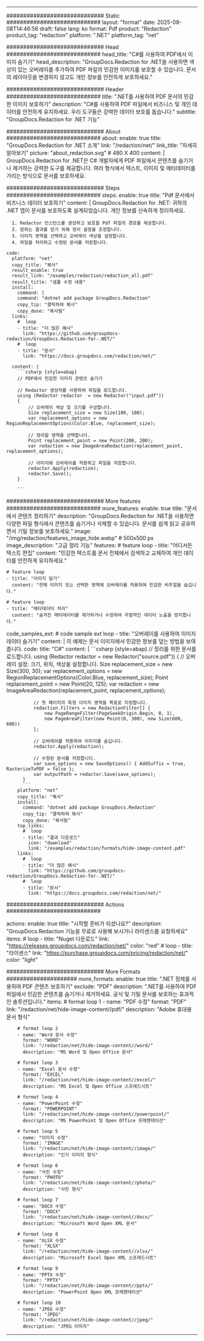 
---
############################# Static ############################
layout: "format"
date:  2025-08-08T14:46:56
draft: false
lang: ko
format: Pdf
product: "Redaction"
product_tag: "redaction"
platform: ".NET"
platform_tag: "net"

############################# Head ############################
head_title: "C#를 사용하여 PDF에서 이미지 숨기기"
head_description: "GroupDocs.Redaction for .NET을 사용하면 색상이 있는 오버레이를 추가하여 PDF 파일의 민감한 이미지를 보호할 수 있습니다. 문서의 레이아웃을 변경하지 않고도 개인 정보를 안전하게 보호하세요."

############################# Header ############################
title: ".NET를 사용하여 PDF 문서의 민감한 이미지 보호하기" 
description: "C#를 사용하여 PDF 파일에서 비즈니스 및 개인 데이터를 안전하게 유지하세요. 우리 도구들은 강력한 데이터 보호를 돕습니다."
subtitle: "GroupDocs.Redaction for .NET 기능" 

############################# About ############################
about:
    enable: true
    title: "GroupDocs.Redaction for .NET 소개"
    link: "/redaction/net/"
    link_title: "자세히 알아보기"
    picture: "about_redaction.svg" # 480 X 400
    content: |
       GroupDocs.Redaction for .NET은 C# 개발자에게 PDF 파일에서 콘텐츠를 숨기거나 제거하는 강력한 도구를 제공합니다. 여러 형식에서 텍스트, 이미지 및 메타데이터를 가리는 방식으로 문서를 보호하세요.

############################# Steps ############################
steps:
    enable: true
    title: "Pdf 문서에서 비즈니스 데이터 보호하기"
    content: |
      GroupDocs.Redaction for .NET: 귀하의 .NET 앱이 문서를 보호하도록 설계되었습니다. 개인 정보를 신속하게 정리하세요.
      
      1. Redactor 인스턴스를 생성하고 보호할 Pdf 파일의 경로를 제공합니다.
      2. 원하는 결과를 얻기 위해 정리 설정을 조정합니다.
      3. 이미지 영역을 선택하고 오버레이 색상을 설정합니다.
      4. 파일을 처리하고 수정된 문서를 저장합니다.
   
    code:
      platform: "net"
      copy_title: "복사"
      result_enable: true
      result_link: "/examples/redaction/redaction_all.pdf"
      result_title: "샘플 수정 내용"
      install:
        command: |
        command: "dotnet add package GroupDocs.Redaction"
        copy_tip: "클릭하여 복사"
        copy_done: "복사됨"
      links:
        #  loop
        - title: "더 많은 예시"
          link: "https://github.com/groupdocs-redaction/GroupDocs.Redaction-for-.NET/"
        #  loop
        - title: "문서"
          link: "https://docs.groupdocs.com/redaction/net/"
          
      content: |
        ```csharp {style=abap}
        // PDF에서 민감한 이미지 콘텐츠 숨기기

        // Redactor 생성자를 사용하여 파일을 로드합니다.
        using (Redactor redactor  = new Redactor("input.pdf"))
        {
            // 오버레이 색상 및 크기를 구성합니다.
            Size replacement_size = new Size(100, 100);
            var replacement_options = new RegionReplacementOptions(Color.Blue, replacement_size);

            // 정리할 영역을 선택합니다.
            Point replacement_point = new Point(200, 200);
            var redaction = new ImageAreaRedaction(replacement_point, replacement_options);
            
            // 이미지에 오버레이를 적용하고 파일을 저장합니다.
            redactor.Apply(redaction);
            redactor.Save();
        }
        
        ```            


############################# More features ############################
more_features:
  enable: true
  title: "문서에서 콘텐츠 정리하기"
  description: "GroupDocs.Redaction for .NET을 사용하면 다양한 파일 형식에서 콘텐츠를 숨기거나 삭제할 수 있습니다. 문서를 쉽게 읽고 공유하면서 기밀 정보를 보호하세요."
  image: "/img/redaction/features_image_hide.webp" # 500x500 px
  image_description: "고급 정리 기능"
  features:
    # feature loop
    - title: "어디서든 텍스트 편집"
      content: "민감한 텍스트를 문서 전체에서 검색하고 교체하여 개인 데이터를 안전하게 유지하세요."

    # feature loop
    - title: "이미지 덮기"
      content: "전체 이미지 또는 선택한 영역에 오버레이를 적용하여 민감한 비주얼을 숨깁니다."

    # feature loop
    - title: "메타데이터 처리"
      content: "숨겨진 메타데이터를 제거하거나 수정하여 우발적인 데이터 노출을 방지합니다."
      
  code_samples_ext:
    # code sample ext loop
    - title: "오버레이를 사용하여 이미지 데이터 숨기기"
      content: |
        이 예제는 문서 이미지에서 민감한 정보를 덮는 방법을 보여줍니다.
      code:
        title: "C#"
        content: |
          ```csharp {style=abap}
          //  정리를 위한 문서를 로드합니다.
          using (Redactor redactor  = new Redactor("source.pdf"))
          {
              // 오버레이 설정: 크기, 위치, 색상을 설정합니다.
              Size replacement_size = new Size(300, 30);
              var replacement_options = new RegionReplacementOptions(Color.Blue, replacement_size);
              Point replacement_point = new Point(20, 125);
              var redaction = new ImageAreaRedaction(replacement_point, replacement_options);
 
              // 첫 페이지의 특정 이미지 영역을 목표로 지정합니다.
              redaction.Filters = new RedactionFilter[] {
                  new PageRangeFilter(PageSeekOrigin.Begin, 0, 1),
                  new PageAreaFilter(new Point(0, 300), new Size(600, 600))
              };

              // 오버레이를 적용하여 이미지를 숨깁니다.
              redactor.Apply(redaction);

              // 수정된 문서를 저장합니다.
              var save_options = new SaveOptions() { AddSuffix = true, RasterizeToPDF = false };
              var outputPath = redactor.Save(save_options);
          }
          ```
        platform: "net"
        copy_title: "복사"
        install:
          command: "dotnet add package GroupDocs.Redaction"
          copy_tip: "클릭하여 복사"
          copy_done: "복사됨"
        top_links:
          #  loop
          - title: "결과 다운로드"
            icon: "download"
            link: "/examples/redaction/formats/hide-image-content.pdf"
        links:
          #  loop
          - title: "더 많은 예시"
            link: "https://github.com/groupdocs-redaction/GroupDocs.Redaction-for-.NET/"
          #  loop
          - title: "문서"
            link: "https://docs.groupdocs.com/redaction/net/"


############################# Actions ############################

actions:
  enable: true
  title: "시작할 준비가 되셨나요?"
  description: "GroupDocs.Redaction 기능을 무료로 사용해 보시거나 라이센스를 요청하세요"
  items:
    #  loop
    - title: "Nuget 다운로드"
      link: "https://releases.groupdocs.com/redaction/net/"
      color: "red"
        #  loop
    - title: "라이센스"
      link: "https://purchase.groupdocs.com/pricing/redaction/net/"
      color: "light"


############################# More Formats #####################
more_formats:
    enable: true
    title: ".NET 정제를 사용하여 PDF 콘텐츠 보호하기"
    exclude: "PDF"
    description: ".NET를 사용하여 PDF 파일에서 민감한 콘텐츠를 숨기거나 제거하세요. 공식 및 기밀 문서를 보호하는 효과적인 솔루션입니다."
    items: 
        # format loop 1
        - name: "PDF 수정"
          format: "PDF"
          link: "/redaction/net/hide-image-content//pdf/"
          description: "Adobe 휴대용 문서 형식"

        # format loop 2
        - name: "Word 문서 수정"
          format: "WORD"
          link: "/redaction/net/hide-image-content//word/"
          description: "MS Word 및 Open Office 문서"
          
        # format loop 3
        - name: "Excel 문서 수정"
          format: "EXCEL"
          link: "/redaction/net/hide-image-content//excel/"
          description: "MS Excel 및 Open Office 스프레드시트"

        # format loop 4
        - name: "PowerPoint 수정"
          format: "POWERPOINT"
          link: "/redaction/net/hide-image-content//powerpoint/"
          description: "MS PowerPoint 및 Open Office 프레젠테이션"

        # format loop 5
        - name: "이미지 수정"
          format: "IMAGE"
          link: "/redaction/net/hide-image-content//image/"
          description: "인기 이미지 형식"

        # format loop 6
        - name: "사진 수정"
          format: "PHOTO"
          link: "/redaction/net/hide-image-content//photo/"
          description: "사진 형식"

        # format loop 7
        - name: "DOCX 수정"
          format: "DOCX"
          link: "/redaction/net/hide-image-content//docx/"
          description: "Microsoft Word Open XML 문서"
          
        # format loop 8
        - name: "XLSX 수정"
          format: "XLSX"
          link: "/redaction/net/hide-image-content//xlsx/"
          description: "Microsoft Excel Open XML 스프레드시트"
          
        # format loop 9
        - name: "PPTX 수정"
          format: "PPTX"
          link: "/redaction/net/hide-image-content//pptx/"
          description: "PowerPoint Open XML 프레젠테이션"

        # format loop 10
        - name: "JPEG 수정"
          format: "JPEG"
          link: "/redaction/net/hide-image-content//jpeg/"
          description: "JPEG 이미지"


---